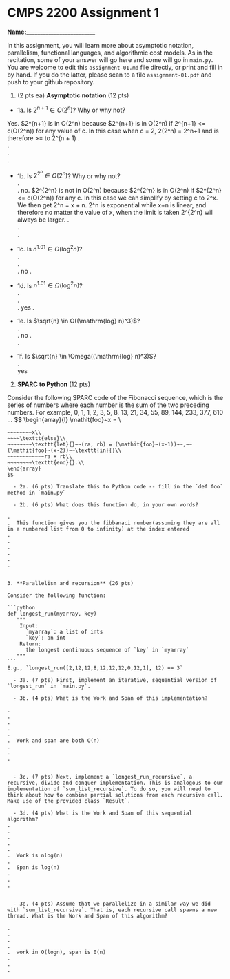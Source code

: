 

# CMPS 2200 Assignment 1

**Name:**_________________________


In this assignment, you will learn more about asymptotic notation, parallelism, functional languages, and algorithmic cost models. As in the recitation, some of your answer will go here and some will go in `main.py`. You are welcome to edit this `assignment-01.md` file directly, or print and fill in by hand. If you do the latter, please scan to a file `assignment-01.pdf` and push to your github repository. 
  
  

1. (2 pts ea) **Asymptotic notation** (12 pts)

  - 1a. Is $2^{n+1} \in O(2^n)$? Why or why not? 

Yes. $2^{n+1} is in O(2^n) because $2^{n+1} is in O(2^n) if 2^{n+1} <= c(O(2^n)) for any value of c. In this case when c = 2, 2(2^n) = 2^n+1 and is therefore >= to 2^(n + 1)
.  
.  
.  
. 
  - 1b. Is $2^{2^n} \in O(2^n)$? Why or why not?     
.  
. no. $2^{2^n} is not in O(2^n) because $2^{2^n} is in O(2^n) if $2^{2^n} <= c(O(2^n)) for any c. In this case we can simplify by setting c to 2^x. We then get 2^n = x + n. 2^n is exponential while x+n is linear, and therefore no matter the value of x, when the limit is taken 2^{2^n} will always be larger.
.  
.  
.  
  - 1c. Is $n^{1.01} \in O(\mathrm{log}^2 n)$?    
.  
.  
.  no
.  

  - 1d. Is $n^{1.01} \in \Omega(\mathrm{log}^2 n)$?  
.  
.  
.  yes
.  
  - 1e. Is $\sqrt{n} \in O((\mathrm{log} n)^3)$?  
.  
.  no
.  
.  
  - 1f. Is $\sqrt{n} \in \Omega((\mathrm{log} n)^3)$?  
.  
yes

2. **SPARC to Python** (12 pts)

Consider the following SPARC code of the Fibonacci sequence, which is the series of numbers where each number is the sum of the two preceding numbers. For example, 0, 1, 1, 2, 3, 5, 8, 13, 21, 34, 55, 89, 144, 233, 377, 610 ... 
$$
\begin{array}{l}
\mathit{foo}~x =   \\
~~~~\texttt{if}{}~~x \le 1~~\texttt{then}{}\\
~~~~~~~~x\\   
~~~~\texttt{else}\\
~~~~~~~~\texttt{let}{}~~(ra, rb) = (\mathit{foo}~(x-1))~~,~~(\mathit{foo}~(x-2))~~\texttt{in}{}\\  
~~~~~~~~~~~~ra + rb\\  
~~~~~~~~\texttt{end}{}.\\
\end{array}
$$ 

  - 2a. (6 pts) Translate this to Python code -- fill in the `def foo` method in `main.py`  

  - 2b. (6 pts) What does this function do, in your own words?  

.  
.  This function gives you the fibbanaci number(assuming they are all in a numbered list from 0 to infinity) at the index entered
.  
.  
.  
.  
.  
.  
  

3. **Parallelism and recursion** (26 pts)

Consider the following function:  

```python
def longest_run(myarray, key)
   """
    Input:
      `myarray`: a list of ints
      `key`: an int
    Return:
      the longest continuous sequence of `key` in `myarray`
   """
```
E.g., `longest_run([2,12,12,8,12,12,12,0,12,1], 12) == 3`  
 
  - 3a. (7 pts) First, implement an iterative, sequential version of `longest_run` in `main.py`.  

  - 3b. (4 pts) What is the Work and Span of this implementation?  

.  
.  
.  
.  
.  
.  Work and span are both O(n)
.  
.  
.  


  - 3c. (7 pts) Next, implement a `longest_run_recursive`, a recursive, divide and conquer implementation. This is analogous to our implementation of `sum_list_recursive`. To do so, you will need to think about how to combine partial solutions from each recursive call. Make use of the provided class `Result`.   

  - 3d. (4 pts) What is the Work and Span of this sequential algorithm?  
.  
.  
.  
.  
.  
.  Work is nlog(n)
.  
.  Span is log(n)
.  
.  
.  


  - 3e. (4 pts) Assume that we parallelize in a similar way we did with `sum_list_recursive`. That is, each recursive call spawns a new thread. What is the Work and Span of this algorithm?  

.  
.  
.  
.  
.  work in O(logn), span is 0(n)
.  
.  
.  

